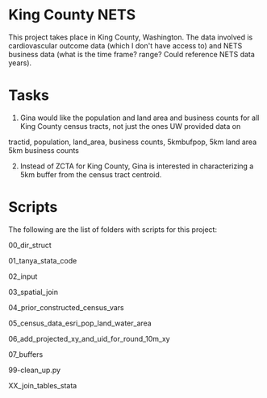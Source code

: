 King County NETS
===========
This project takes place in King County, Washington. The data involved is cardiovascular outcome data (which I don't have access to) and NETS business data (what is the time frame? range? Could reference NETS data years).





Tasks
=====

1. Gina would like the population and land area and business counts for all King County census tracts, not just the ones UW provided data on

tractid, population, land_area, business counts, 5kmbufpop, 5km land area 5km business counts



2. Instead of ZCTA for King County, Gina is interested in characterizing a 5km buffer from the census tract centroid.


Scripts
=======

The following are the list of folders with scripts for this project:

00_dir_struct

01_tanya_stata_code

02_input

03_spatial_join

04_prior_constructed_census_vars

05_census_data_esri_pop_land_water_area

06_add_projected_xy_and_uid_for_round_10m_xy

07_buffers

99-clean_up.py

XX_join_tables_stata
